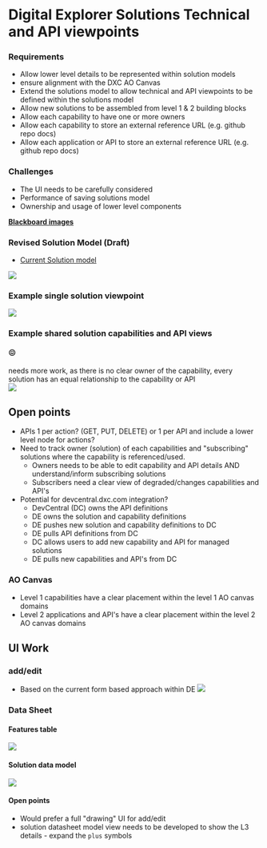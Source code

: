 # Digital Explorer Solutions Technical and API viewpoints

### Requirements
- Allow lower level details to be represented within solution models
- ensure alignment with the DXC AO Canvas
- Extend the solutions model to allow technical and API viewpoints to be defined within the solutions model
- Allow new solutions to be assembled from level 1 & 2 building blocks
- Allow each capability to have one or more owners
- Allow each capability to store an external reference URL (e.g. github repo docs)
- Allow each application or API to store an external reference URL (e.g. github repo docs)


### Challenges
- The UI needs to be carefully considered 
- Performance of saving solutions model 
- Ownership and usage of lower level components 


[**Blackboard images**](walls.md)


### Revised Solution Model (Draft)
- [Current Solution model](https://github.com/dxc-technology/dxc-digitalexplorer/blob/master/MetaModels/SolutionMetaModel.md)<br>

![](images/SolutionModel.png)

### Example single solution viewpoint
![](images/SingleSolution.png)

### Example shared solution capabilities and API views
#### :confounded:  
needs more work, as there is no clear owner of the capability, every solution has an equal relationship to the capability or API<br>
![](images/ComposedModel.png)


## Open points
- APIs 1 per action? (GET, PUT, DELETE) or 1 per API and include a lower level node for actions?
- Need to track owner (solution) of each capabilities and "subscribing" solutions where the capability is referenced/used.
  - Owners needs to be able to edit capability and API details AND understand/inform subscribing solutions
  - Subscribers need a clear view of degraded/changes capabilities and API's
- Potential for devcentral.dxc.com integration?
  - DevCentral (DC) owns the API definitions 
  - DE owns the solution and capability definitions
  - DE pushes new solution and capability definitions to DC
  - DE pulls API definitions from DC
  - DC allows users to add new capability and API for managed solutions
  - DE pulls new capabilities and API's from DC


### AO Canvas

- Level 1 capabilities have a clear placement within the level 1 AO canvas domains
- Level 2 applications and API's have a clear placement within the level 2 AO canvas domains


## UI Work

### add/edit
- Based on the current form based approach within DE
![](images/add.edit.form.png)


### Data Sheet
#### Features table

![](images/featureTable.png)

#### Solution data model

![](images/datasheet.png)


#### Open points
- Would prefer a full "drawing" UI for add/edit
- solution datasheet model view needs to be developed to show the L3 details - expand the `plus` symbols